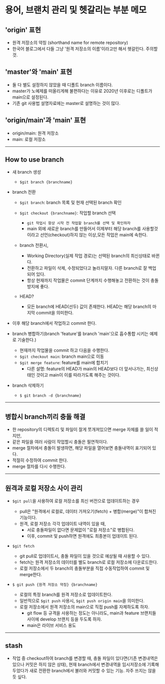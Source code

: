 # 용어, 브랜치 관리 및 헷갈리는 부분 메모

## 'origin' 표현
- 원격 저장소의 약칭 (shorthand name for remote repository)
- 한국어 블로그에서 다들 그냥 '원격 저장소의 이름'이라고만 해서 헷갈린다. 주의할 것.

## 'master'와 'main' 표현
- 둘 다 별도 설정하지 않았을 때 디폴트 branch 이름이다.
- master가 노예제를 떠올리게해 불편하다는 이유로 2020년 이후로는 디폴트가 main으로 설정된다.
- 기존 git 사용법 설명자료에는 master로 설명하는 것이 많다.

## 'origin/main'과 'main' 표현
- origin/main: 원격 저장소
- main: 로컬 저장소
------------------------------
## How to use branch
- 새 branch 생성
	- `$git branch {branchname}`
- branch 전환
	- `$git branch`: branch 목록 및 현재 선택된 branch 확인
	- `$git checkout {branchname}`: 작업할 branch 선택
        - `git 작업시 항상 시작 전 작업할 branch를 선택 및 확인하자`
        - main 외에 새로운 branch를 만들어서 이제부터 해당 branch를 사용할것이라고 선언(checkout)하지 않는 이상,모든 작업은 main에 속한다.
	- branch 전환시,
        - Working Directory(실제 작업 경로)는 선택된 branch의 최신상태로 바뀐다.
		- 전환하고 파일이 삭제, 수정되었다고 놀라지말자. 다른 branch로 잘 백업되어 있다.
	    - 항상 현재까지 작업물은 commit 단계까지 수행해놓고 전환하는 것이 충돌방지에 좋다.

	- HEAD?
		- 모든 branch에 HEAD(선두) 값이 존재한다. HEAD는 해당 branch의 마지막 commit을 의미한다.

- 이후 해당 branch에서 작업하고 commit 한다.

- branch 병합하기(branch 'feature'를 branch 'main'으로 흡수통합 시키는 예제로 기술한다.)
	- 현재까지 작업물을 commit 하고 다음을 수행한다.
	- `$git checkout main`: branch main으로 이동
	- `$git merge feature`: feature를 main에 합치기
		- 다른 설명: feature의 HEAD가 main의 HEAD보다 더 앞서나가는, 최신상태인 것이고 main이 이를 따라가도록 해주는 것이다.

- branch 삭제하기
	- `$ git branch -d {branchname}`

------------------------------
## 병합시 branch끼리 충돌 해결
- 한 repository의 디렉토리 및 파일이 잘게 쪼개져있으면 merge 자체를 쓸 일이 적지만,
- 같은 파일을 여러 사람이 작업할시 충돌은 필연적이다.
- merge 절차에서 충돌이 발생하면, 해당 파일을 열어보면 충돌내역이 표기되어 있다.
- 적절히 수정하여 commit 한다.
- merge 절차를 다시 수행한다.

------------------------------
## 원격과 로컬 저장소 사이 관리
- `$git pull`을 사용하여 로컬 저장소를 최신 버전으로 업데이트하는 경우
	- pull은 "원격에서 로컬로, 데이터 가져오기(fetch) + 병합(merge)"이 합쳐진 기능이다.
	- 원격, 로컬 저장소 각각 업데이트 내역이 있을 때,
		- 서로 충돌파일이 없다면 문제없이 "로컬 저장소"로 병합된다.
		- 이후, commit 및 push하면 원격에도 최종본이 업데이트 된다.

- `$git fetch`
	- git pull로 업데이트시, 충돌 파일이 있을 것으로 예상될 때 사용할 수 있다.
	- fetch는 원격 저장소의 데이터를 별도 branch로 로컬 저장소에 다운로드한다.
	- 로컬 저장소에서 두 branch의 충돌부분을 직접 수동작업하여 commit 및 merge한다.

- `$ git push {원격 저장소 약칭} {branchname}`
	- 로컬의 특정 branch를 원격 저장소로 업데이트한다.
	- 일반적으로 `$git push` 사용시, `$git push origin main`을 의미한다.
	- 로컬 저장소에서 원격 저장소의 main으로 직접 push를 자제하도록 하자.
		- git flow 등 규격을 사용하는 정도는 아니라도, main과 feature 브랜치들 사이에 develop 브랜치 등을 두도록 하자.
		- main은 라이브 서비스 용도

------------------------------
## stash
- 작업 중 checkout하여 branch를 변경할 때, 충돌 파일이 있다면(기존 변경내역은 있으나 커밋은 하지 않은 상태), 현재 branch에서 변경내역을 임시저장소에 기록해두었다가 새로 전환한 branch에서 불러와 커밋할 수 있는 기능. 자주 쓰지는 않을 듯 싶다.
